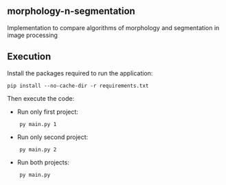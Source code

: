 
## morphology-n-segmentation

Implementation to compare algorithms of morphology and segmentation in image processing

## Execution

Install the packages required to run the application:

```
pip install --no-cache-dir -r requirements.txt
```

Then execute the code:
* Run only first project:
```
	py main.py 1
```
* Run only second project:
```
	py main.py 2
```
* Run both projects:
```
	py main.py
```
